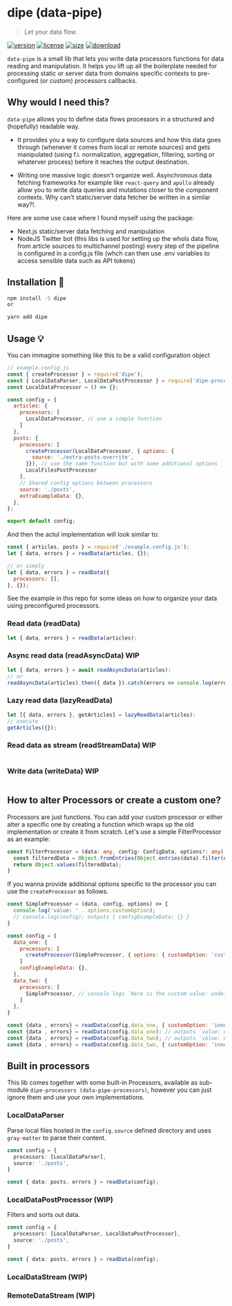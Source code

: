 # dipe (data-pipe)
> Let your data flow.

[![version][version-image]][version-url]
[![license][license-image]][license-url]
[![size][size-image]][size-url]
[![download][download-image]][download-url]

`data-pipe` is a small lib that lets you write data processors functions for data reading and manipulation.
It helps you lift up all the boilerplate needed for processing static or server data from domains specific contexts to pre-configured (or custom) processors callbacks.

## Why would I need this?
`data-pipe` allows you to define data flows processors in a structured and (hopefully) readable way.

- It provides you a way to configure data sources and how this data goes through (whenever it comes from local or remote sources) and gets manipulated (using f.i. normalization, aggregation, filtering, sorting or whaterver process) before it reaches the output destination.

- Writing one massive logic doesn't organize well. Asynchronous data fetching frameworks for example like `react-query` and `apollo` already allow you to write data queries and mutations closer to the component contexts. Why can't static/server data fetcher be written in a similar way?!.

Here are some use case where I found myself using the package:
- Next.js static/server data fetching and manipulation
- NodeJS Twitter bot (this libs is used for setting up the whols data flow, from article sources to multichannel posting) every step of the pipeline is configured in a config.js file (whch can then use .env variables to access sensible data such as API tokens)

## Installation 🔧
```bash
npm install -S dipe
or 

yarn add dipe
```

## Usage 💡
You can immagine something like this to be a valid configuration object

```js
// example.config.js
const { createProcessor } = require('dipe');
const { LocalDataParser, LocalDataPostProcessor } = require('dipe-processors');
const LocalDataProcessor = () => {};

const config = {
  articles: {
    processors: [
      LocalDataProcessor, // use a simple function
    ]
  },
  posts: { 
    processors: [
      createProcessor(LocalDataProcessor, { options: {
        source: './extra-posts-overrite',
      }}), // use the same function but with some additional options
      LocalFilesPostProcessor
    ],
    // Shared config options between processors
    source: './posts',
    extraExampleData: {},
  },
};

export default config;
```

And then the actul implementation will look similar to:

```js
const { articles, posts } = require('./example.config.js');
let { data, errors } = readData(articles, {});

// or simply
let { data, errors } = readData({
  processors: [],
}, {});
```

See the example in this repo for some ideas on how to organize your data using preconfigured processors.


### Read data (readData)
```js
let { data, errors } = readData(articles):
```

### Async read data (readAsyncData) WIP
```js
let { data, errors } = await readAsyncData(articles):
// or
readAsyncData(articles).then({ data }).catch(errors => console.log(errors));
```

### Lazy read data (lazyReadData)

```js
let [{ data, errors }, getArticles] = lazyReadData(articles):
// execute
getArticles({});
```

### Read data as stream (readStreamData) WIP
```js
```

### Write data (writeData) WIP
```js
```

## How to alter Processors or create a custom one?
Processors are just functions. You can add your custom processor or either alter a specific one by creating a function which wraps up the old implementation or create it from scratch. Let's use a simple FilterProcessor as an example:

```ts
const FilterProcessor = (data: any, config: ConfigData, options?: any) => {
  const filteredData = Object.fromEntries(Object.entries(data).filter(options.filterBy));
  return Object.values(filteredData);
}
```

If you wanna provide additional options specific to the processor you can use the `createProcessor` as follows.

```js
const SimpleProcessor = (data, config, options) => {
  console.log('value: ' . options.customOption);
  // console.log(config); outputs { configExampleData: {} }
}

const config = {
  data_one: {
    processors: [
      createProcessor(SimpleProcessor, { options: { customOption: 'custom' }})
    ]
    configExampleData: {},
  },
  data_two: {
    processors: [
      SimpleProcessor, // console logs `Here is the custom value: undefined`
    ]
  },
}

const {data , errors} = readData(config.data_one, { customOption: 'inner' }); //outputs value: inner`
const {data , errors} = readData(config.data_one); // outputs `value: custom`
const {data , errors} = readData(config.data_two); // outputs `value: undefined`
const {data , errors} = readData(config.data_two, { customOption: 'inner' }); //outputs value: inner`
```

## Built in processors 
This lib comes together with some built-in Processors, available as sub-module `dipe-processors (data-pipe-processors)`, however you can just ignore them and use your own implementations.

### LocalDataParser
Parse local files hosted in the `config.source` defined directory and uses `gray-matter` to parse their content.

```ts
const config = {
  processors: [LocalDataParser],
  source: './posts',
}

const { data: posts, errors } = readData(config);
```

### LocalDataPostProcessor (WIP)
Filters and sorts out data.

```ts
const config = {
  processors: [LocalDataParser, LocalDataPostProcessor],
  source: './posts',
}

const { data: posts, errors } = readData(config);
```

### LocalDataStream (WIP)
### RemoteDataStream (WIP)

[version-image]: https://img.shields.io/npm/v/dipe
[version-url]: https://npmjs.org/package/dipe

[license-image]: https://img.shields.io/npm/l/dipe
[license-url]: hhttps://github.com/DavideBruner/data-pipe/tree/main/LICENSE.txt

[size-image]: https://img.shields.io/bundlephobia/minzip/dipe
[size-url]: https://github.com/DavideBruner/data-pipe/tree/main/packages/data-pipe/dist/index.js

[download-image]: https://img.shields.io/npm/dm/dipe
[download-url]: https://www.npmjs.com/package/dipe